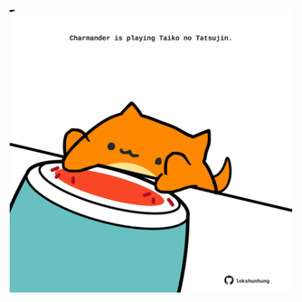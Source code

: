 <!-- built at 08/02/2025, 07:00:37 UTC -->
<p align="center">
  <img width="500" height="500" src="./ReadmeImage.svg">
</p>
